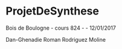 # ProjetDeSynthese
Bois de Boulogne - cours 824 - - 12/01/2017

Dan-Ghenadie Roman
Rodriguez Moline
